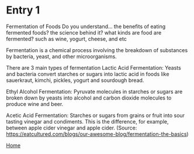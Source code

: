 # Entry 1

Fermentation of Foods 
Do you understand... 
the benefits of eating fermented foods?
the science behind it?
what kinds are food are fermented?
such as wine, yogurt, cheese, and etc

Fermentation is a chemical process involving the breakdown of substances by bacteria, yeast, and other microorganisms.

There are 3 main types of fermentation
Lactic Acid Fermentation: Yeasts and bacteria convert starches or sugars into lactic acid in foods like sauerkraut, kimchi, pickles, yogurt and sourdough bread.

Ethyl Alcohol Fermentation: Pyruvate molecules in starches or sugars are broken down by yeasts into alcohol and carbon dioxide molecules to produce wine and beer.

Acetic Acid Fermentation: Starches or sugars from grains or fruit into sour tasting vinegar and condiments. This is the difference, for example, between apple cider vinegar and apple cider. 
(Source: https://eatcultured.com/blogs/our-awesome-blog/fermentation-the-basics)

[Home](../README.md)
